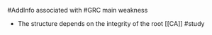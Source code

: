#AddInfo  associated with #GRC
main weakness
- The structure depends on the integrity of the root [[CA]]
#study 
